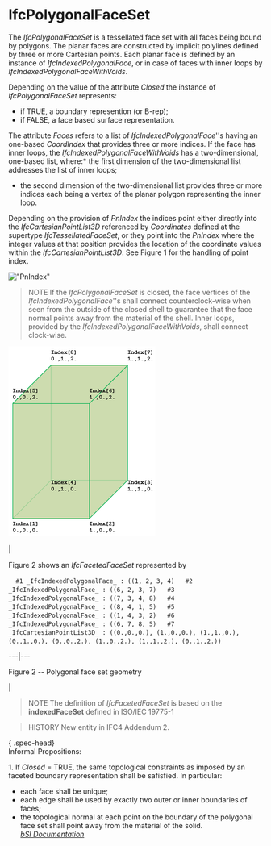 IfcPolygonalFaceSet
===================
The _IfcPolygonalFaceSet_ is a tessellated face set with all faces being bound
by polygons. The planar faces are constructed by implicit polylines defined by
three or more Cartesian points. Each planar face is defined by an instance of
_IfcIndexedPolygonalFace_, or in case of faces with inner loops by
_IfcIndexedPolygonalFaceWithVoids_.  
  
Depending on the value of the attribute _Closed_ the instance of
_IfcPolygonalFaceSet_ represents:  
  
* if TRUE, a boundary represention (or B-rep);  
* if FALSE, a face based surface representation.  
  
  
  
The attribute _Faces_ refers to a list of _IfcIndexedPolygonalFace_''s having
an one-based _CoordIndex_ that provides three or more indices. If the face has
inner loops, the _IfcIndexedPolygonalFaceWithVoids_ has a two-dimensional,
one-based list, where:* the first dimension of the two-dimensional list
addresses the list of inner loops;  
* the second dimension of the two-dimensional list provides three or more indices each being a vertex of the planar polygon representing the inner loop.  
  
Depending on the provision of _PnIndex_ the indices point either directly into
the _IfcCartesianPointList3D_ referenced by _Coordinates_ defined at the
supertype _IfcTessellatedFaceSet_, or they point into the _PnIndex_ where the
integer values at that position provides the location of the coordinate values
within the _IfcCartesianPointList3D_. See Figure 1 for the handling of point
index.  
  
!["PnIndex"](figures/ifcpolygonalfaceset_01.png "Figure 1 -- Use of
_PnIndex_")  
  
> NOTE  If the _IfcPolygonalFaceSet_ is closed, the face vertices of the
> _IfcIndexedPolygonalFace_''s shall connect counterclock-wise when seen from
> the outside of the closed shell to guarantee that the face normal points
> away from the material of the shell. Inner loops, provided by the
> _IfcIndexedPolygonalFaceWithVoids_, shall connect clock-wise.  
  
  
  
  
![IfcFacetedFaceSet_Example-01](figures/ifcfacetedfaceset_example-01.png)  
  
|  

Figure 2 shows an _IfcFacetedFaceSet_ represented by  
  

  
`  
#1 _IfcIndexedPolygonalFace_ : ((1, 2, 3, 4)  
#2 _IfcIndexedPolygonalFace_ : ((6, 2, 3, 7)  
#3 _IfcIndexedPolygonalFace_ : ((7, 3, 4, 8)  
#4 _IfcIndexedPolygonalFace_ : ((8, 4, 1, 5)  
#5 _IfcIndexedPolygonalFace_ : ((1, 4, 3, 2)  
#6 _IfcIndexedPolygonalFace_ : ((6, 7, 8, 5)  
#7 _IfcCartesianPointList3D_ : ((0.,0.,0.), (1.,0.,0.), (1.,1.,0.),
(0.,1.,0.), (0.,0.,2.), (1.,0.,2.), (1.,1.,2.), (0.,1.,2.))  
`  
  
  
---|---  
  
  

Figure 2 -- Polygonal face set geometry

  
|  
  
  
  
  
> NOTE  The definition of _IfcFacetedFaceSet_ is based on the
> **indexedFaceSet** defined in ISO/IEC 19775-1  
  
> HISTORY  New entity in IFC4 Addendum 2.  
  
{ .spec-head}  
Informal Propositions:  
  
1\. If _Closed_ = TRUE, the same topological constraints as imposed by an
faceted boundary representation shall be safisfied. In particular:  
* each face shall be unique;  
* each edge shall be used by exactly two outer or inner boundaries of faces;  
* the topological normal at each point on the boundary of the polygonal face set shall point away from the material of the solid.  
[ _bSI
Documentation_](https://standards.buildingsmart.org/IFC/DEV/IFC4_2/FINAL/HTML/schema/ifcgeometricmodelresource/lexical/ifcpolygonalfaceset.htm)


